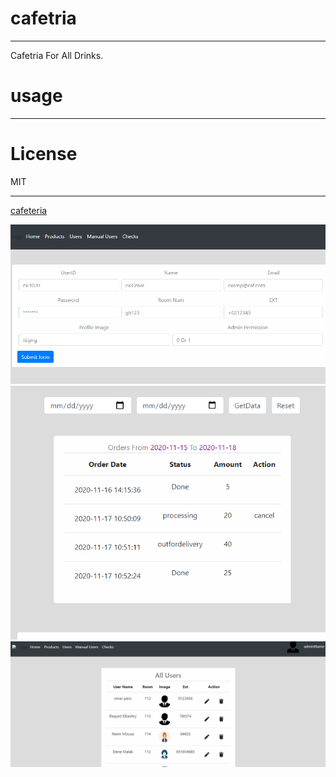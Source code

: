 # **cafetria** 
***
 Cafetria For All Drinks.



# **usage**
***



# **License**
MIT
***
[cafeteria]()


![cafeteria](https://github.com/Elsayed93/cafeteria_project/blob/omar/images/adduser.png)
![cafeteria](https://github.com/Elsayed93/cafeteria_project/blob/omar/images/orders.png)
![cafeteria](https://github.com/Elsayed93/cafeteria_project/blob/omar/images/users.png)
